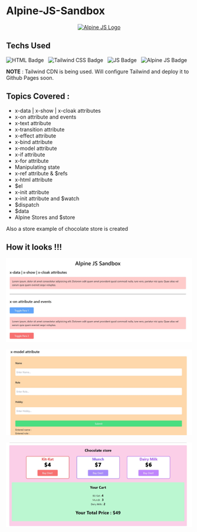 # Alpine-JS-Sandbox

<p align="center">
  <a href="https://alpinejs.dev/" target="blank"><img src="https://alpinejs.dev/alpine_long.svg" width="320" alt="Alpine JS Logo" style="background-color: white;"/></a>
</p>


## Techs Used

![HTML Badge](https://img.shields.io/badge/HTML5-E34F26?style=for-the-badge&logo=html5&logoColor=white) &nbsp; 
![Tailwind CSS Badge](https://img.shields.io/badge/Tailwind_CSS-38B2AC?style=for-the-badge&logo=tailwind-css&logoColor=white) &nbsp;
![JS Badge](https://img.shields.io/badge/JavaScript-323330?style=for-the-badge&logo=javascript&logoColor=F7DF1E) &nbsp;
![Alpine JS Badge](https://img.shields.io/badge/AlpineJS-8BC0D0?style=for-the-badge&logo=alpine.js&logoColor=black) &nbsp;
<br/>

**NOTE** : Tailwind CDN is being used. Will configure Tailwind and deploy it to Github Pages soon.


## Topics Covered : 

- x-data | x-show | x-cloak attributes
- x-on attribute and events
- x-text attribute
- x-transition attribute
- x-effect attribute
- x-bind attribute
- x-model attribute
- x-if attribute
- x-for attribute
- Manipulating state
- x-ref attribute & $refs
- x-html attribute
- $el
- x-init attribute
- x-init attribute and $watch
- $dispatch
- $data
- Alpine Stores and $store

Also a store example of chocolate store is created


## How it looks !!!

![1st image](https://github.com/Lakshit-Chiranjiv/Alpine-JS-Sandbox/blob/main/assets/sitess1.jpg) &nbsp; <br/>
![2nd image](https://github.com/Lakshit-Chiranjiv/Alpine-JS-Sandbox/blob/main/assets/sitess2.jpg) &nbsp; <br/>
![3rd image](https://github.com/Lakshit-Chiranjiv/Alpine-JS-Sandbox/blob/main/assets/sitess3.jpg) &nbsp; <br/>


